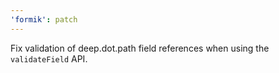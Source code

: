 ```yaml
---
'formik': patch
---
```


Fix validation of deep.dot.path field references when using the `validateField` API.
